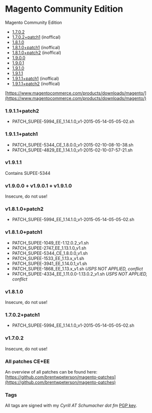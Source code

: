 Magento Community Edition
==========

Magento Community Edition

- [1.7.0.2](https://github.com/firegento/magento/tree/v1.7.0.2)
- [1.7.0.2+patch1](https://github.com/firegento/magento/tree/v1.7.0.2+patch1) (inoffical)
- [1.8.1.0](https://github.com/firegento/magento/tree/v1.8.1.0)
- [1.8.1.0+patch1](https://github.com/firegento/magento/tree/v1.8.1.0+patch1) (inoffical)
- [1.8.1.0+patch2](https://github.com/firegento/magento/tree/v1.8.1.0+patch2) (inoffical)
- [1.9.0.0](https://github.com/firegento/magento/tree/v1.9.0.0)
- [1.9.0.1](https://github.com/firegento/magento/tree/v1.9.0.1)
- [1.9.1.0](https://github.com/firegento/magento/tree/v1.9.1.0)
- [1.9.1.1](https://github.com/firegento/magento/tree/v1.9.1.1)
- [1.9.1.1+patch1](https://github.com/firegento/magento/tree/v1.9.1.1+patch1) (inoffical)
- [1.9.1.1+patch2](https://github.com/firegento/magento/tree/v1.9.1.1+patch2) (inoffical)

[https://www.magentocommerce.com/products/downloads/magento/](https://www.magentocommerce.com/products/downloads/magento/)

### 1.9.1.1+patch2

- PATCH_SUPEE-5994_EE_1.14.1.0_v1-2015-05-14-05-05-02.sh

### 1.9.1.1+patch1

- PATCH_SUPEE-5344_CE_1.8.0.0_v1-2015-02-10-08-10-38.sh
- PATCH_SUPEE-4829_EE_1.14.1.0_v1-2015-02-10-07-57-21.sh

### v1.9.1.1

Contains SUPEE-5344

### v1.9.0.0 + v1.9.0.1 + v1.9.1.0

Insecure, do not use!

### v1.8.1.0+patch2

- PATCH_SUPEE-5994_EE_1.14.1.0_v1-2015-05-14-05-05-02.sh

### v1.8.1.0+patch1

- PATCH_SUPEE-1049_EE-1.12.0.2_v1.sh
- PATCH_SUPEE-2747_EE_1.13.1.0_v1.sh
- PATCH_SUPEE-5344_CE_1.8.0.0_v1.sh
- PATCH_SUPEE-1533_EE_1.13.x_v1.sh
- PATCH_SUPEE-3941_EE_1.14.0.1_v1.sh
- PATCH_SUPEE-1868_EE_1.13.x_v1.sh *USPS NOT APPLIED, conflict*
- PATCH_SUPEE-4334_EE_1.11.0.0-1.13.0.2_v1.sh *USPS NOT APPLIED, conflict*

### v1.8.1.0

Insecure, do not use!

### 1.7.0.2+patch1

- PATCH_SUPEE-5994_EE_1.14.1.0_v1-2015-05-14-05-05-02.sh

### v1.7.0.2

Insecure, do not use!

### All patches CE+EE

An overview of all patches can be found here: [https://github.com/brentwpeterson/magento-patches](https://github.com/brentwpeterson/magento-patches)

### Tags

All tags are signed with my *Cyrill AT Schumacher dot fm* [PGP key](http://www.schumacher.fm/cyrill.asc).
